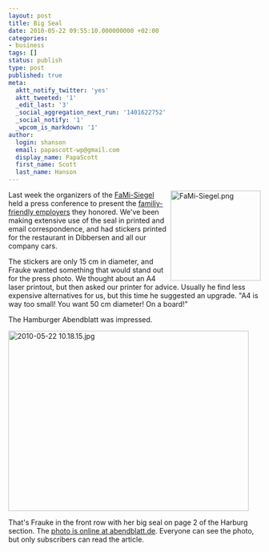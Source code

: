 ```yaml
---
layout: post
title: Big Seal
date: 2010-05-22 09:55:10.000000000 +02:00
categories:
- business
tags: []
status: publish
type: post
published: true
meta:
  aktt_notify_twitter: 'yes'
  aktt_tweeted: '1'
  _edit_last: '3'
  _social_aggregation_next_run: '1401622752'
  _social_notify: '1'
  _wpcom_is_markdown: '1'
author:
  login: shanson
  email: papascott-wp@gmail.com
  display_name: PapaScott
  first_name: Scott
  last_name: Hanson
---
```

<p><a href="http://fami-siegel.de/"><img src="http://www.papascott.de/wordpress/wp-content/uploads/2010/04/FaMi-Siegel.png" alt="FaMi-Siegel.png" border="0" width="180" height="180" align="right" /></a>Last week the organizers of the <a href="http://fami-siegel.de/">FaMi-Siegel</a> held a press conference to present the <a href="http://www.papascott.de/archives/2010/04/11/certified-family-friendly-employer/">familiy-friendly employers</a> they honored. We've been making extensive use of the seal in printed and email correspondence, and had stickers printed for the restaurant in Dibbersen and all our company cars.</p>
<p>The stickers are only 15 cm in diameter, and Frauke wanted something that would stand out for the press photo. We thought about an A4 laser printout, but then asked our printer for advice. Usually he find less expensive alternatives for us, but this time he suggested an upgrade. "A4 is way too small! You want 50 cm diameter! On a board!"</p>
<p>The Hamburger Abendblatt was impressed.</p>
<p><a href="http://www.abendblatt.de/region/harburg/article1495435/Familienfreundliche-Firmen-erwuenscht.html"><img src="http://www.papascott.de/wordpress/wp-content/uploads/2010/05/2010-05-22-10.18.15.jpg" alt="2010-05-22 10.18.15.jpg" border="0" width="480" height="360" /></a></p>
<p>That's Frauke in the front row with her big seal on page 2 of the Harburg section. The <a href="http://www.abendblatt.de/region/harburg/article1495435/Familienfreundliche-Firmen-erwuenscht.html">photo is online at abendblatt.de</a>. Everyone can see the photo, but only subscribers can read the article.</p>
